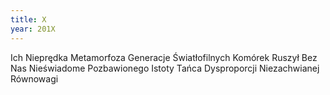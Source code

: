 ```yaml
---
title: X
year: 201X
---
```


Ich
Nieprędka
Metamorfoza
Generacje
Światłofilnych
Komórek
Ruszył
Bez
Nas
Nieświadome
Pozbawionego
Istoty
Tańca
Dysproporcji
Niezachwianej
Równowagi
